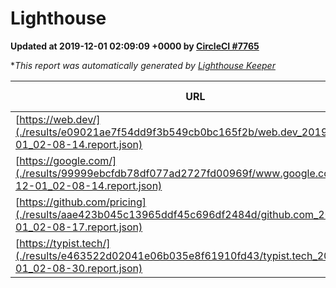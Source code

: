 
# Lighthouse

**Updated at 2019-12-01 02:09:09 +0000 by [CircleCI #7765](https://circleci.com/gh/ItinerisLtd/lighthouse-keeper-example/7765)**

**This report was automatically generated by [Lighthouse Keeper](https://github.com/itinerisltd/lighthouse-keeper)*

| URL | Performance | Accessibility | Best Practices | SEO | PWA | Updated At |
| --- | --- | --- | --- | --- | --- | --- |
| [https://web.dev/](./results/e09021ae7f54dd9f3b549cb0bc165f2b/web.dev_2019-12-01_02-08-14.report.json) | 0.92 | 0.9 | 1 | 0.96 | 0.93 | 2019-12-01T02:08:14.720Z |
| [https://google.com/](./results/99999ebcfdb78df077ad2727fd00969f/www.google.com_2019-12-01_02-08-14.report.json) | 0.94 | 0.86 | 0.93 | 0.83 | 0.56 | 2019-12-01T02:08:14.033Z |
| [https://github.com/pricing](./results/aae423b045c13965ddf45c696df2484d/github.com_2019-12-01_02-08-17.report.json) | 0.9 | 0.93 | 0.93 | 0.9 | 0.56 | 2019-12-01T02:08:17.093Z |
| [https://typist.tech/](./results/e463522d02041e06b035e8f61910fd43/typist.tech_2019-12-01_02-08-30.report.json) |  |  |  |  |  | 2019-12-01T02:08:30.953Z |
